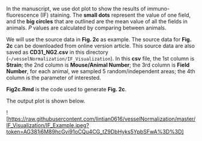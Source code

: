 In the manuscript, we use dot plot to show the results of immuno-fluorescence (IF) staining. The **small dots** represent the value of one field, and the **big circles** that are outlined are the mean value of all the fields in animals. *P* values are calculated by comparing between animals.

We will use the source data in **Fig. 2c** as example. The source data for **Fig. 2c** can be downloaded from online version article. This source data are also saved as **CD31_NG2.csv** in this directory (`~/vesselNormalization/IF_Visualization`). In this **csv** file, the 1st column is **Strain**; the 2nd column is **Mouse/Animal Number**; the 3rd column is **Field Number**, for each animal, we sampled 5 random/independent areas; the 4th column is the parameter of interested.

**Fig2c.Rmd** is the code used to generate **Fig. 2c**.

The output plot is shown below.

![https://raw.githubusercontent.com/lintian0616/vesselNormalization/master/IF_Visualization/IF_Example.jpeg?token=AG381j6M89hcGvi91oCQu4CG_tZ9DbHyks5YpbSFwA%3D%3D]